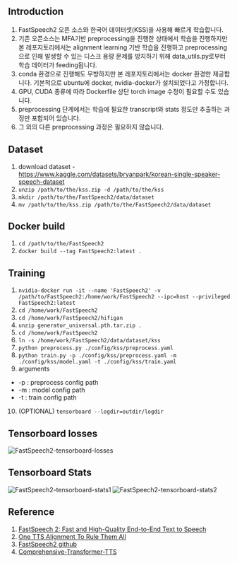 ## Introduction
1. FastSpeech2 오픈 소스와 한국어 데이터셋(KSS)을 사용해 빠르게 학습합니다.
2. 기존 오픈소스는 MFA기반 preprocessing을 진행한 상태에서 학습을 진행하지만 본 레포지토리에서는 alignment learning 기반 학습을 진행하고 preprocessing으로 인해 발생할 수 있는 디스크 용량 문제를 방지하기 위해 data_utils.py로부터 학습 데이터가 feeding됩니다.
3. conda 환경으로 진행해도 무방하지만 본 레포지토리에서는 docker 환경만 제공합니다. 기본적으로 ubuntu에 docker, nvidia-docker가 설치되었다고 가정합니다.
4. GPU, CUDA 종류에 따라 Dockerfile 상단 torch image 수정이 필요할 수도 있습니다.
5. preprocessing 단계에서는 학습에 필요한 transcript와 stats 정도만 추출하는 과정만 포함되어 있습니다.
6. 그 외의 다른 preprocessing 과정은 필요하지 않습니다.

## Dataset
1. download dataset - https://www.kaggle.com/datasets/bryanpark/korean-single-speaker-speech-dataset
2. `unzip /path/to/the/kss.zip -d /path/to/the/kss`
3. `mkdir /path/to/the/FastSpeech2/data/dataset`
4. `mv /path/to/the/kss.zip /path/to/the/FastSpeech2/data/dataset`

## Docker build
1. `cd /path/to/the/FastSpeech2`
2. `docker build --tag FastSpeech2:latest .`

## Training
1. `nvidia-docker run -it --name 'FastSpeech2' -v /path/to/FastSpeech2:/home/work/FastSpeech2 --ipc=host --privileged FastSpeech2:latest`
2. `cd /home/work/FastSpeech2`
3. `cd /home/work/FastSpeech2/hifigan`
4. `unzip generator_universal.pth.tar.zip .`
5. `cd /home/work/FastSpeech2`
6. `ln -s /home/work/FastSpeech2/data/dataset/kss`
7. `python preprocess.py ./config/kss/preprocess.yaml`
8. `python train.py -p ./config/kss/preprocess.yaml -m ./config/kss/model.yaml -t ./config/kss/train.yaml`
9. arguments
  * -p : preprocess config path
  * -m : model config path
  * -t : train config path
10. (OPTIONAL) `tensorboard --logdir=outdir/logdir`

## Tensorboard losses
![FastSpeech2-tensorboard-losses](https://user-images.githubusercontent.com/69423543/183047356-3fb819ee-dee1-40fb-9432-778a8b488202.png)

## Tensorboard Stats
![FastSpeech2-tensorboard-stats1](https://user-images.githubusercontent.com/69423543/183047576-55743354-1286-42d8-8b43-b95bbd71aea1.png)
![FastSpeech2-tensorboard-stats2](https://user-images.githubusercontent.com/69423543/183047734-796ed638-4fe1-405b-acc6-092420b835cd.png)

## Reference
1. [FastSpeech 2: Fast and High-Quality End-to-End Text to Speech](https://arxiv.org/abs/2006.04558)
2. [One TTS Alignment To Rule Them All](https://arxiv.org/pdf/2108.10447.pdf)
3. [FastSpeech2 github](https://github.com/ming024/FastSpeech2)
4. [Comprehensive-Transformer-TTS](https://github.com/keonlee9420/Comprehensive-Transformer-TTS)
